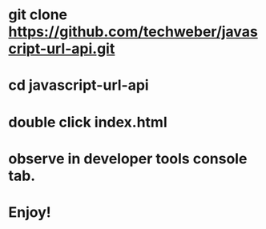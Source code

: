 # git clone https://github.com/techweber/javascript-url-api.git
# 
# cd javascript-url-api
#
# double click index.html
#
# observe in developer tools console tab.
#
# Enjoy!
